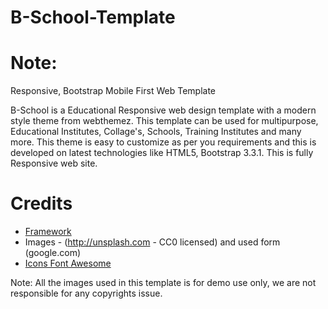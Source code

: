 # B-School-Template

Note:
====

Responsive, Bootstrap Mobile First Web Template 

B-School is a Educational Responsive web design template with a modern style theme from webthemez. This template can be used for multipurpose, Educational Institutes, Collage's, Schools, Training Institutes and many more. This theme is easy to customize as per you requirements and this is developed on latest technologies like HTML5, Bootstrap 3.3.1. This is fully Responsive web site.  
 

Credits
=======
* [Framework](http://getbootstrap.com)
* Images	- (http://unsplash.com - CC0 licensed) and used form (google.com)
* [Icons	Font Awesome](http://fortawesome.github.com/Font-Awesome/)



Note: All the images used in this template is for demo use only, we are not responsible for any copyrights issue.
